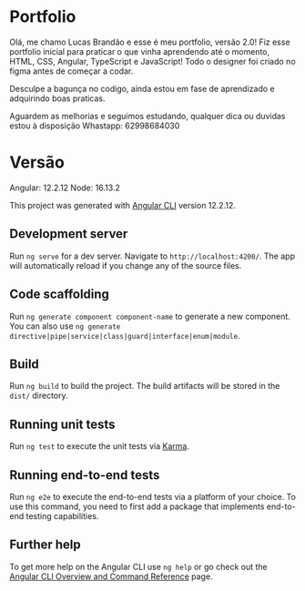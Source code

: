 # Portfolio
Olá, me chamo Lucas Brandão e esse é meu portfolio, versão 2.0!
Fiz esse portfolio inicial para praticar o que vinha aprendendo até o momento, HTML, CSS, Angular, TypeScript e JavaScript!
Todo o designer foi criado no figma antes de começar a codar.

Desculpe a bagunça no codigo, ainda estou em fase de aprendizado e adquirindo boas praticas. 

Aguardem as melhorias e seguimos estudando, qualquer dica ou duvidas estou à disposição
Whastapp: 62998684030


# Versão
Angular: 12.2.12
Node: 16.13.2



This project was generated with [Angular CLI](https://github.com/angular/angular-cli) version 12.2.12.

## Development server

Run `ng serve` for a dev server. Navigate to `http://localhost:4200/`. The app will automatically reload if you change any of the source files.

## Code scaffolding

Run `ng generate component component-name` to generate a new component. You can also use `ng generate directive|pipe|service|class|guard|interface|enum|module`.

## Build

Run `ng build` to build the project. The build artifacts will be stored in the `dist/` directory.

## Running unit tests

Run `ng test` to execute the unit tests via [Karma](https://karma-runner.github.io).

## Running end-to-end tests

Run `ng e2e` to execute the end-to-end tests via a platform of your choice. To use this command, you need to first add a package that implements end-to-end testing capabilities.

## Further help

To get more help on the Angular CLI use `ng help` or go check out the [Angular CLI Overview and Command Reference](https://angular.io/cli) page.
